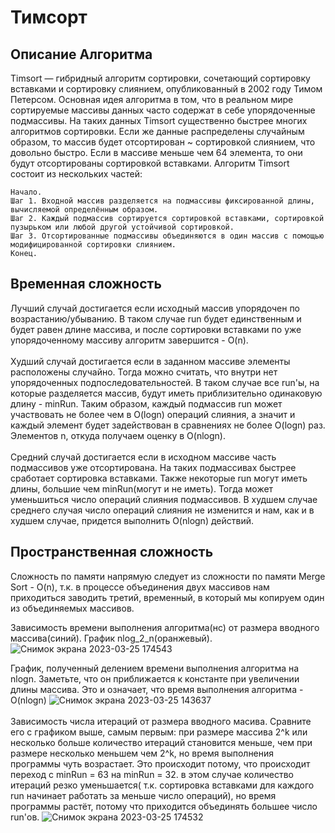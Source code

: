<h1>Тимсорт</h1>
<h2>Описание Алгоритма</h2>
Timsort — гибридный алгоритм сортировки, сочетающий сортировку вставками и сортировку слиянием, опубликованный в 2002 году Тимом Петерсом.
Основная идея алгоритма в том, что в реальном мире сортируемые массивы данных часто содержат в себе упорядоченные подмассивы. На таких данных Timsort существенно быстрее многих алгоритмов сортировки. Если же данные распределены случайным образом, то массив будет отсортирован ~ сортировкой слиянием, что довольно быстро. Если в массиве меньше чем 64 элемента, то они будут отсортированы сортировкой вставками.
Алгоритм Timsort состоит из нескольких частей:

    Начало.
    Шаг 1. Входной массив разделяется на подмассивы фиксированной длины, вычисляемой определённым образом.
    Шаг 2. Каждый подмассив сортируется сортировкой вставками, сортировкой пузырьком или любой другой устойчивой сортировкой.
    Шаг 3. Отсортированные подмассивы объединяются в один массив с помощью модифицированной сортировки слиянием.
    Конец.
<h2>Временная сложность</h2>
Лучший случай достигается если исходный массив упорядочен по возрастанию/убыванию. В таком случае run будет единственным и будет равен длине массива, и после сортировки вставками по уже упорядоченному массиву алгоритм завершится - O(n).<br><br>
Худший случай достигается если в заданном массиве элементы расположены случайно. Тогда можно считать, что внутри нет упорядоченных подпоследовательностей. В таком случае все run'ы, на которые разделяется массив, будут иметь приблизительно одинаковую длину - minRun. Таким образом, каждый подмассив run может участвовать не более чем в O(logn) операций слияния, а значит и каждый элемент будет задействован в сравнениях не более O(logn) раз. Элементов n, откуда получаем оценку в O(nlogn). <br><br>
Средний случай достигается если в исходном массиве часть подмассивов уже отсортирована. На таких подмассивах быстрее сработает сортировка вставками. Также некоторые run могут иметь длины, большие чем minRun(могут и не иметь). Тогда может уменьшиться число операций слияния подмассивов. В худшем случае среднего случая число операций слияния не изменится и нам, как и в худшем случае, придется выполнить O(nlogn) действий.<br>
<h2>Пространственная сложность</h2>
Сложность по памяти напрямую следует из сложности по памяти Merge Sort - O(n), т.к. в процессе объединения двух массивов нам приходиться заводить третий, временный, в который мы копируем один из объединяемых массивов.

Зависимость времени выполнения алгоритма(нс) от размера вводного массива(синий). График nlog_2_n(оранжевый).
![Снимок экрана 2023-03-25 174543](https://user-images.githubusercontent.com/113761790/227744566-f32484a4-99b9-4fa6-845f-e56f1d39719a.png)
<br>

График, полученный делением времени выполнения алгоритма на nlogn. Заметьте, что он приближается к константе при увеличении длины массива. Это и означает, что время выполнения алгоритма - O(nlogn)
![Снимок экрана 2023-03-25 143637](https://user-images.githubusercontent.com/113761790/227744627-bcf5078e-e5c7-43fd-91f0-396047c96665.png)
<br>
<br>
Зависимость числа итераций от размера вводного масива. Сравните его с графиком выше, самым первым: при размере массива 2^k или несколько больше количество итераций становится меньше, чем при размере несколько меньшем чем 2^k, но время выполнения программы чуть возрастает. Это происходит потому, что происходит переход с minRun = 63 на minRun = 32. в этом случае количество итераций резко уменьшается( т.к. сортировка вставками для каждого run начинает работать за меньше число операций), но время программы растёт, потому что приходится объединять большее число run'ов. 
![Снимок экрана 2023-03-25 174532](https://user-images.githubusercontent.com/113761790/227744700-b0cef050-d21d-4218-89e9-cdcfbcc29545.png)
